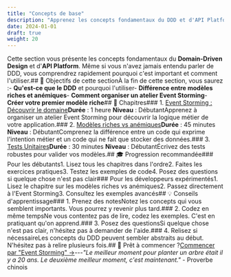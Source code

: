 ```yaml
---
title: "Concepts de base"
description: "Apprenez les concepts fondamentaux du DDD et d'API Platform"
date: 2024-01-01
draft: true
weight: 20
---
```

Cette section vous présente les concepts fondamentaux du **Domain-Driven Design** et d'**API Platform**. Même si vous n'avez jamais entendu parler de DDD, vous comprendrez rapidement pourquoi c'est important et comment l'utiliser.## 🎯 Objectifs de cette sectionÀ la fin de cette section, vous saurez :- **Qu'est-ce que le DDD** et pourquoi l'utiliser- **Différence entre modèles riches et anémiques**- **Comment organiser un atelier Event Storming**- **Créer votre premier modèle riche**## 📖 Chapitres### 1. [Event Storming : Découvrir le domaine](/demarrer/basics/event-storming/)**Durée** : 1 heure  **Niveau** : DébutantApprenez à organiser un atelier Event Storming pour découvrir la logique métier de votre application.### 2. [Modèles riches vs anémiques](/demarrer/basics/modeles-riches/)**Durée** : 45 minutes  **Niveau** : DébutantComprenez la différence entre un code qui exprime l'intention métier et un code qui ne fait que stocker des données.### 3. [Tests Unitaires](/demarrer/basics/tests/)**Durée** : 30 minutes  **Niveau** : DébutantÉcrivez des tests robustes pour valider vos modèles.## 🎓 Progression recommandée### Pour les débutants1. Lisez tous les chapitres dans l'ordre2. Faites les exercices pratiques3. Testez les exemples de code4. Posez des questions si quelque chose n'est pas clair### Pour les développeurs expérimentés1. Lisez le chapitre sur les modèles riches vs anémiques2. Passez directement à l'Event Storming3. Consultez les exemples avancés## 💡 Conseils d'apprentissage### 1. Prenez des notesNotez les concepts qui vous semblent importants. Vous pourrez y revenir plus tard.### 2. Codez en même tempsNe vous contentez pas de lire, codez les exemples. C'est en pratiquant qu'on apprend.### 3. Posez des questionsSi quelque chose n'est pas clair, n'hésitez pas à demander de l'aide.### 4. Relisez si nécessaireLes concepts du DDD peuvent sembler abstraits au début. N'hésitez pas à relire plusieurs fois.## 🚀 Prêt à commencer ?[Commencer par "Event Storming" →](/demarrer/basics/event-storming/)---*"Le meilleur moment pour planter un arbre était il y a 20 ans. Le deuxième meilleur moment, c'est maintenant."* - Proverbe chinois